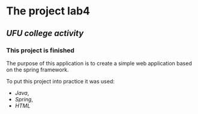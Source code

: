 # The project lab4
## ***UFU college activity***
### This project is finished

The purpose of this application is to create a simple web application based on the spring framework.

To put this project into practice it was used:
- *Java*,
- *Spring*,
- *HTML*
